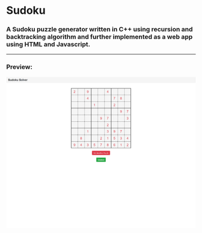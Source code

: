# Sudoku

### A Sudoku puzzle generator written in C++ using recursion and backtracking algorithm and further implemented as a web app using HTML and Javascript.

<hr/>

### Preview: 

![Preview](https://github.com/sanya2508/Sudoku/blob/master/sudoku.png?raw=true)
